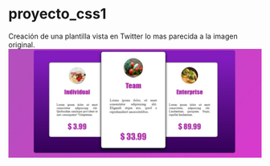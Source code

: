 # proyecto_css1
Creación de una plantilla vista en Twitter lo mas parecida a la imagen original.
<img src="img/captura.jpeg" alt="pic" class="producto-img"/>